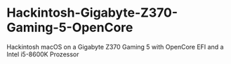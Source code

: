 # Hackintosh-Gigabyte-Z370-Gaming-5-OpenCore
Hackintosh macOS on a Gigabyte Z370 Gaming 5 with OpenCore EFI and a Intel i5-8600K Prozessor
